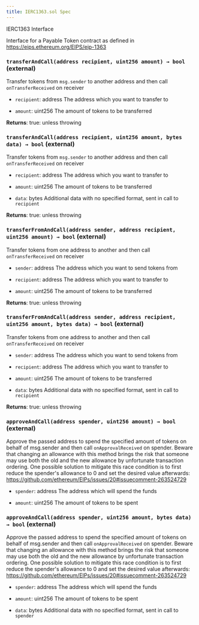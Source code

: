 ```yaml
---
title: IERC1363.sol Spec
---
```


IERC1363 Interface

Interface for a Payable Token contract as defined in
https://eips.ethereum.org/EIPS/eip-1363

### `transferAndCall(address recipient, uint256 amount) → bool` (external)

Transfer tokens from `msg.sender` to another address and then call `onTransferReceived` on receiver

- `recipient`: address The address which you want to transfer to

- `amount`: uint256 The amount of tokens to be transferred

**Returns**: true: unless throwing

### `transferAndCall(address recipient, uint256 amount, bytes data) → bool` (external)

Transfer tokens from `msg.sender` to another address and then call `onTransferReceived` on receiver

- `recipient`: address The address which you want to transfer to

- `amount`: uint256 The amount of tokens to be transferred

- `data`: bytes Additional data with no specified format, sent in call to `recipient`

**Returns**: true: unless throwing

### `transferFromAndCall(address sender, address recipient, uint256 amount) → bool` (external)

Transfer tokens from one address to another and then call `onTransferReceived` on receiver

- `sender`: address The address which you want to send tokens from

- `recipient`: address The address which you want to transfer to

- `amount`: uint256 The amount of tokens to be transferred

**Returns**: true: unless throwing

### `transferFromAndCall(address sender, address recipient, uint256 amount, bytes data) → bool` (external)

Transfer tokens from one address to another and then call `onTransferReceived` on receiver

- `sender`: address The address which you want to send tokens from

- `recipient`: address The address which you want to transfer to

- `amount`: uint256 The amount of tokens to be transferred

- `data`: bytes Additional data with no specified format, sent in call to `recipient`

**Returns**: true: unless throwing

### `approveAndCall(address spender, uint256 amount) → bool` (external)

Approve the passed address to spend the specified amount of tokens on behalf of msg.sender
and then call `onApprovalReceived` on spender.
Beware that changing an allowance with this method brings the risk that someone may use both the old
and the new allowance by unfortunate transaction ordering. One possible solution to mitigate this
race condition is to first reduce the spender's allowance to 0 and set the desired value afterwards:
https://github.com/ethereum/EIPs/issues/20#issuecomment-263524729

- `spender`: address The address which will spend the funds

- `amount`: uint256 The amount of tokens to be spent

### `approveAndCall(address spender, uint256 amount, bytes data) → bool` (external)

Approve the passed address to spend the specified amount of tokens on behalf of msg.sender
and then call `onApprovalReceived` on spender.
Beware that changing an allowance with this method brings the risk that someone may use both the old
and the new allowance by unfortunate transaction ordering. One possible solution to mitigate this
race condition is to first reduce the spender's allowance to 0 and set the desired value afterwards:
https://github.com/ethereum/EIPs/issues/20#issuecomment-263524729

- `spender`: address The address which will spend the funds

- `amount`: uint256 The amount of tokens to be spent

- `data`: bytes Additional data with no specified format, sent in call to `spender`
